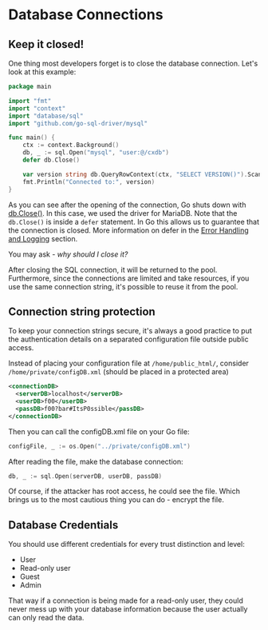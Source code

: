 Database Connections
====================

## Keep it closed!

One thing most developers forget is to close the database connection. Let's look
at this example:

```go
package main

import "fmt"
import "context"
import "database/sql"
import "github.com/go-sql-driver/mysql"

func main() {
    ctx := context.Background()
    db, _ := sql.Open("mysql", "user:@/cxdb")
    defer db.Close()

    var version string db.QueryRowContext(ctx, "SELECT VERSION()").Scan(&version)
    fmt.Println("Connected to:", version)
}
```

As you can see after the opening of the connection, Go shuts down with
[db.Close()][1]. In this case, we used the driver for MariaDB.
Note that the `db.Close()` is inside a `defer` statement. In Go this allows
us to guarantee that the connection is closed.
More information on defer in the [Error Handling and Logging][2] section.

You may ask - *why should I close it?*

After closing the SQL connection, it will be returned to the pool. Furthermore,
since the connections are limited and take resources, if you use the same
connection string, it's possible to reuse it from the pool.

## Connection string protection

To keep your connection strings secure, it's always a good practice to put the
authentication details on a separated configuration file outside public access.

Instead of placing your configuration file at `/home/public_html/`, consider
`/home/private/configDB.xml` (should be placed in a protected area)

```xml
<connectionDB>
  <serverDB>localhost</serverDB>
  <userDB>f00</userDB>
  <passDB>f00?bar#ItsP0ssible</passDB>
</connectionDB>
```

Then you can call the configDB.xml file on your Go file:

```go
configFile, _ := os.Open("../private/configDB.xml")
```

After reading the file, make the database connection:

```go
db, _ := sql.Open(serverDB, userDB, passDB)
```

Of course, if the attacker has root access, he could see the file. Which brings
us to the most cautious thing you can do - encrypt the file.

## Database Credentials

You should use different credentials for every trust distinction and level:

* User
* Read-only user
* Guest
* Admin

That way if a connection is being made for a read-only user, they could never
mess up with your database information because the user actually can only read
the data.

[1]: https://golang.org/pkg/database/sql/#DB.Close
[2]: ../error-handling-logging/README.md
